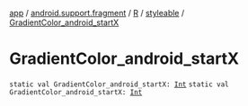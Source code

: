 [app](../../../index.md) / [android.support.fragment](../../index.md) / [R](../index.md) / [styleable](index.md) / [GradientColor_android_startX](./-gradient-color_android_start-x.md)

# GradientColor_android_startX

`static val GradientColor_android_startX: `[`Int`](https://kotlinlang.org/api/latest/jvm/stdlib/kotlin/-int/index.html)
`static val GradientColor_android_startX: `[`Int`](https://kotlinlang.org/api/latest/jvm/stdlib/kotlin/-int/index.html)